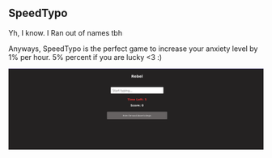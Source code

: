 ## SpeedTypo

Yh, I know. I Ran out of names tbh

Anyways, SpeedTypo is the perfect game to increase your anxiety level by 1% per hour. 5% percent if you are lucky <3 :)

![alt text](./_readme/frontpage.png)